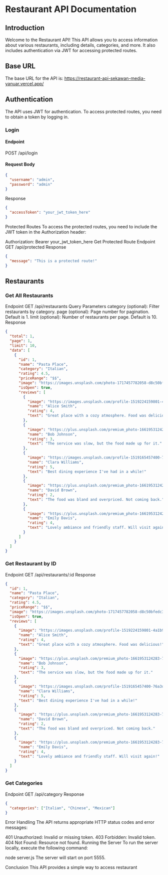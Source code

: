 # Restaurant API Documentation

## Introduction
Welcome to the Restaurant API! This API allows you to access information about various restaurants, including details, categories, and more. It also includes authentication via JWT for accessing protected routes.

## Base URL
The base URL for the API is:
https://restaurant-api-sekawan-media-yanuar.vercel.app/

## Authentication
The API uses JWT for authentication. To access protected routes, you need to obtain a token by logging in.

### Login
#### Endpoint
POST /api/login

#### Request Body
```json
{
  "username": "admin",
  "password": "admin"
}
```
Response
```json
{
  "accessToken": "your_jwt_token_here"
}
```
Protected Routes
To access the protected routes, you need to include the JWT token in the Authorization header:

Authorization: Bearer your_jwt_token_here
Get Protected Route
Endpoint
GET /api/protected
Response
```json
{
  "message": "This is a protected route!"
}
```
## Restaurants
### Get All Restaurants
Endpoint
GET /api/restaurants
Query Parameters
category (optional): Filter restaurants by category.
page (optional): Page number for pagination. Default is 1.
limit (optional): Number of restaurants per page. Default is 10.
Response
``` json 
{
  "total": 1,
  "page": 1,
  "limit": 10,
  "data": [
    {
      "id": 1,
      "name": "Pasta Place",
      "category": "Italian",
      "rating": 4.5,
      "priceRange": "$$",
      "image": "https://images.unsplash.com/photo-1717457782058-d8c50bfedc3a?fm=jpg&q=60&w=3000&ixlib=rb-4.0.3&ixid=M3wxMjA3fDF8MHxzZWFyY2h8MXx8cmVzdGF1cmFudHxlbnwwfHwwfHx8MA%3D%3D",
      "isOpen": true,
      "reviews": [
        {
          "image": "https://images.unsplash.com/profile-1519224159801-4a1b9b7cbd6eimage?fm=jpg&q=60&w=3000&ixlib=rb-4.0.3&crop=faces&fit=crop&h=32",
          "name": "Alice Smith",
          "rating": 4,
          "text": "Great place with a cozy atmosphere. Food was delicious!"
        },
        {
          "image": "https://plus.unsplash.com/premium_photo-1661953124283-76d0a8436b87?fm=jpg&q=60&w=3000&ixlib=rb-4.0.3&ixid=M3wxMjA3fDB8MHxzZWFyY2h8Mnx8cmVzdGF1cmFudHxlbnwwfHwwfHx8MA%3D%3D",
          "name": "Bob Johnson",
          "rating": 3,
          "text": "The service was slow, but the food made up for it."
        },
        {
          "image": "https://images.unsplash.com/profile-1519165457400-76a3d9b62032image?fm=jpg&q=60&w=3000&ixlib=rb-4.0.3&crop=faces&fit=crop&h=32",
          "name": "Clara Williams",
          "rating": 5,
          "text": "Best dining experience I've had in a while!"
        },
        {
          "image": "https://plus.unsplash.com/premium_photo-1661953124283-76d0a8436b87?fm=jpg&q=60&w=3000&ixlib=rb-4.0.3&ixid=M3wxMjA3fDB8MHxzZWFyY2h8Mnx8cmVzdGF1cmFudHxlbnwwfHwwfHx8MA%3D%3D",
          "name": "David Brown",
          "rating": 2,
          "text": "The food was bland and overpriced. Not coming back."
        },
        {
          "image": "https://plus.unsplash.com/premium_photo-1661953124283-76d0a8436b87?fm=jpg&q=60&w=3000&ixlib=rb-4.0.3&ixid=M3wxMjA3fDB8MHxzZWFyY2h8Mnx8cmVzdGF1cmFudHxlbnwwfHwwfHx8MA%3D%3D",
          "name": "Emily Davis",
          "rating": 4,
          "text": "Lovely ambiance and friendly staff. Will visit again!"
        }
      ]
    }
  ]
}
```
###  Get Restaurant by ID
Endpoint
GET /api/restaurants/:id
Response
```json
{
  "id": 1,
  "name": "Pasta Place",
  "category": "Italian",
  "rating": 4.5,
  "priceRange": "$$",
  "image": "https://images.unsplash.com/photo-1717457782058-d8c50bfedc3a?fm=jpg&q=60&w=3000&ixlib=rb-4.0.3&ixid=M3wxMjA3fDF8MHxzZWFyY2h8MXx8cmVzdGF1cmFudHxlbnwwfHwwfHx8MA%3D%3D",
  "isOpen": true,
  "reviews": [
    {
      "image": "https://images.unsplash.com/profile-1519224159801-4a1b9b7cbd6eimage?fm=jpg&q=60&w=3000&ixlib=rb-4.0.3&crop=faces&fit=crop&h=32",
      "name": "Alice Smith",
      "rating": 4,
      "text": "Great place with a cozy atmosphere. Food was delicious!"
    },
    {
      "image": "https://plus.unsplash.com/premium_photo-1661953124283-76d0a8436b87?fm=jpg&q=60&w=3000&ixlib=rb-4.0.3&ixid=M3wxMjA3fDB8MHxzZWFyY2h8Mnx8cmVzdGF1cmFudHxlbnwwfHwwfHx8MA%3D%3D",
      "name": "Bob Johnson",
      "rating": 3,
      "text": "The service was slow, but the food made up for it."
    },
    {
      "image": "https://images.unsplash.com/profile-1519165457400-76a3d9b62032image?fm=jpg&q=60&w=3000&ixlib=rb-4.0.3&crop=faces&fit=crop&h=32",
      "name": "Clara Williams",
      "rating": 5,
      "text": "Best dining experience I've had in a while!"
    },
    {
      "image": "https://plus.unsplash.com/premium_photo-1661953124283-76d0a8436b87?fm=jpg&q=60&w=3000&ixlib=rb-4.0.3&ixid=M3wxMjA3fDB8MHxzZWFyY2h8Mnx8cmVzdGF1cmFudHxlbnwwfHwwfHx8MA%3D%3D",
      "name": "David Brown",
      "rating": 2,
      "text": "The food was bland and overpriced. Not coming back."
    },
    {
      "image": "https://plus.unsplash.com/premium_photo-1661953124283-76d0a8436b87?fm=jpg&q=60&w=3000&ixlib=rb-4.0.3&ixid=M3wxMjA3fDB8MHxzZWFyY2h8Mnx8cmVzdGF1cmFudHxlbnwwfHwwfHx8MA%3D%3D",
      "name": "Emily Davis",
      "rating": 4,
      "text": "Lovely ambiance and friendly staff. Will visit again!"
    }
  ]
} 
```
###  Get Categories
Endpoint
GET /api/category
Response
```json
{
  "categories": ["Italian", "Chinese", "Mexican"]
}
```
Error Handling
The API returns appropriate HTTP status codes and error messages:

401 Unauthorized: Invalid or missing token.
403 Forbidden: Invalid token.
404 Not Found: Resource not found.
Running the Server
To run the server locally, execute the following command:

node server.js
The server will start on port 5555.

Conclusion
This API provides a simple way to access restaurant